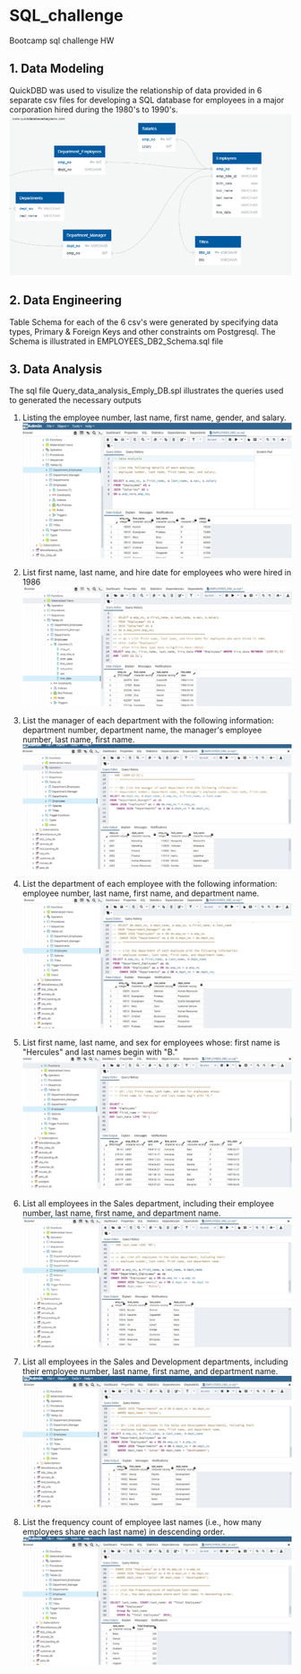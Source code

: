 # SQL_challenge
Bootcamp sql challenge HW
## 1. Data Modeling 
QuickDBD was used to visulize the relationship of data provided in 6 separate csv files for developing a SQL database for employees in a major corporation hired during the 1980's to 1990's. 
![](https://github.com/harsh-env/SQL_challenge/blob/main/Employee_sql/QuickDBD-export%20(3).png)
## 2. Data Engineering
Table Schema for each of the 6 csv's were generated by specifying data types, Primary & Foreign Keys and other constraints om Postgresql. The Schema is illustrated in EMPLOYEES_DB2_Schema.sql file
## 3. Data Analysis
The sql file Query_data_analysis_Emply_DB.spl illustrates the queries used to generated the necessary outputs

1. Listing the employee number, last name, first name, gender, and salary.
![](https://github.com/harsh-env/SQL_challenge/blob/main/Employee_sql/Screenshot_ans_key/Data_Analysis_Q1.JPG)

2. List first name, last name, and hire date for employees who were hired in 1986
![](https://github.com/harsh-env/SQL_challenge/blob/main/Employee_sql/Screenshot_ans_key/Data_Analysis_Q2.JPG)

3. List the manager of each department with the following information: department number, department name, the manager's employee number, last name, first name.
![](https://github.com/harsh-env/SQL_challenge/blob/main/Employee_sql/Screenshot_ans_key/Data_Analysis_Q3.JPG)

4. List the department of each employee with the following information: employee number, last name, first name, and department name.
![](https://github.com/harsh-env/SQL_challenge/blob/main/Employee_sql/Screenshot_ans_key/Data_Analysis_Q4.JPG)

5. List first name, last name, and sex for employees whose: first name is "Hercules" and last names begin with "B."
![](https://github.com/harsh-env/SQL_challenge/blob/main/Employee_sql/Screenshot_ans_key/Data_Analysis_Q5.JPG)

6. List all employees in the Sales department, including their employee number, last name, first name, and department name.
![](https://github.com/harsh-env/SQL_challenge/blob/main/Employee_sql/Screenshot_ans_key/Data_Analysis_Q6.JPG)

7. List all employees in the Sales and Development departments, including their employee number, last name, first name, and department name.
![](https://github.com/harsh-env/SQL_challenge/blob/main/Employee_sql/Screenshot_ans_key/Data_Analysis_Q7.JPG)

8. List the frequency count of employee last names (i.e., how many employees share each last name) in descending order.
![](https://github.com/harsh-env/SQL_challenge/blob/main/Employee_sql/Screenshot_ans_key/Data_Analysis_Q8.JPG)

